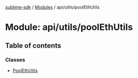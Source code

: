 [sublime-sdk](../README.md) / [Modules](../modules.md) / api/utils/poolEthUtils

# Module: api/utils/poolEthUtils

## Table of contents

### Classes

- [PoolEthUtils](../classes/api_utils_poolEthUtils.PoolEthUtils.md)
